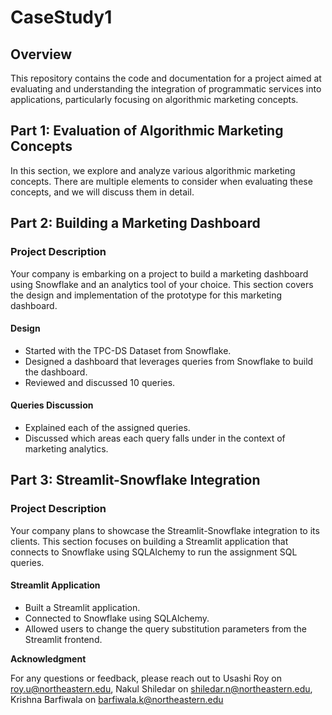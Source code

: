 # CaseStudy1

## Overview

This repository contains the code and documentation for a project aimed at evaluating and understanding the integration of programmatic services into applications, particularly focusing on algorithmic marketing concepts.

## Part 1: Evaluation of Algorithmic Marketing Concepts

In this section, we explore and analyze various algorithmic marketing concepts. There are multiple elements to consider when evaluating these concepts, and we will discuss them in detail.

## Part 2: Building a Marketing Dashboard

### Project Description

Your company is embarking on a project to build a marketing dashboard using Snowflake and an analytics tool of your choice. This section covers the design and implementation of the prototype for this marketing dashboard.

#### Design

- Started with the TPC-DS Dataset from Snowflake.
- Designed a dashboard that leverages queries from Snowflake to build the dashboard.
- Reviewed and discussed 10 queries.

#### Queries Discussion

- Explained each of the assigned queries.
- Discussed which areas each query falls under in the context of marketing analytics.

## Part 3: Streamlit-Snowflake Integration

### Project Description

Your company plans to showcase the Streamlit-Snowflake integration to its clients. This section focuses on building a Streamlit application that connects to Snowflake using SQLAlchemy to run the assignment SQL queries.

#### Streamlit Application

- Built a Streamlit application.
- Connected to Snowflake using SQLAlchemy.
- Allowed users to change the query substitution parameters from the Streamlit frontend.


**Acknowledgment** 

For any questions or feedback, please reach out to Usashi Roy on roy.u@northeastern.edu, Nakul Shiledar on shiledar.n@northeastern.edu, Krishna Barfiwala on barfiwala.k@northeastern.edu
